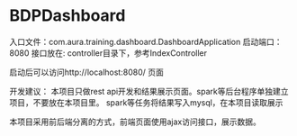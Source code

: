# BDPDashboard

入口文件：com.aura.training.dashboard.DashboardApplication
启动端口： 8080
接口放在: controller目录下，参考IndexController

启动后可以访问http://localhost:8080/ 页面

开发建议：
本项目只做rest api开发和结果展示页面。spark等后台程序单独建立项目，不要放在本项目里。
spark等任务将结果写入mysql，在本项目读取展示

本项目采用前后端分离的方式，前端页面使用ajax访问接口，展示数据。

